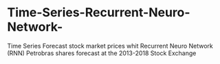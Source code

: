 # Time-Series-Recurrent-Neuro-Network-
Time Series Forecast stock market prices whit Recurrent Neuro Network (RNN)
Petrobras shares forecast at the 2013-2018 Stock Exchange

